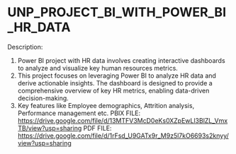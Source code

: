 # UNP_PROJECT_BI_WITH_POWER_BI_HR_DATA
Description: 
1. Power BI project with HR data involves creating interactive dashboards to analyze and visualize key human resources metrics.
2. This project focuses on leveraging Power BI to analyze HR data and derive actionable insights. The dashboard is designed to provide a comprehensive overview of key HR metrics, enabling data-driven decision-making.
3. Key features like Employee demographics, Attrition analysis, Performance management etc.
PBIX FILE: https://drive.google.com/file/d/13MTFV3McD0eKs0XZpEwLl3BlZL_VmxTB/view?usp=sharing
PDF FILE: https://drive.google.com/file/d/1rFsd_U9GATx9r_M9z5l7kO6693s2knyy/view?usp=sharing
